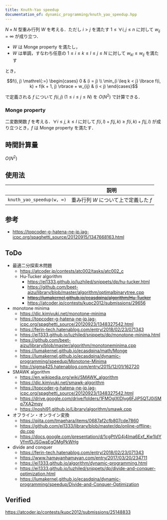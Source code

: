```yaml
---
title: Knuth-Yao speedup
documentation_of: dynamic_programming/knuth_yao_speedup.hpp
---
```


$N \times N$ 型重み行列 $W$ を考える．ただし $i > j$ を満たす $1 \leq \forall i, j \leq n$ に対して $w_{ij} = \infty$ が成り立つ．

- $W$ は Monge property を満たし，
- $W$ は単調，すなわち任意の $1 \leq i \leq k \leq l \leq j \leq N$ に対して $w_{kl} \leq w_{ij}$ を満たす

とき，

$$f(i, j) \mathrel{:=} \begin{cases} 0 & (i = j) \\ \min_{i \leq k < j} \lbrace f(i, k) + f(k + 1, j) \rbrace + w_{ij} & (i < j) \end{cases}$$

で定義される $f$ について $f(i, j) \ (1 \leq i \leq j \leq N)$ を $O(N^2)$ で計算できる．


### Monge property

二変数関数 $f$ を考える．$\forall i \leq j,\ k \leq l$ に対して $f(i, l) + f(j, k) \geq f(i, k) + f(j, l)$ が成り立つとき，$f$ は Monge property を満たす．


## 時間計算量

$O(N^2)$


## 使用法

||説明|
|:--:|:--:|
|`knuth_yao_speedup(w, ∞)`|重み行列 $W$ について上で定義した $f$|


## 参考

- https://topcoder-g-hatena-ne-jp.jag-icpc.org/spaghetti_source/20120915/1347668163.html


## ToDo

- 最適二分探索木問題
  - https://atcoder.jp/contests/atc002/tasks/atc002_c
  - Hu-Tucker algorithm
    - https://ei1333.github.io/luzhiled/snippets/dp/hu-tucker.html
    - https://github.com/beet-aizu/library/blob/master/algorithm/optimalbinarytree.cpp
    - ~~https://lumakernel.github.io/ecasdqina/algorithm/Hu-Tucker~~
    - https://atcoder.jp/contests/kupc2012/submissions/29656
- monotone minima
  - https://dic.kimiyuki.net/monotone-minima
  - https://topcoder-g-hatena-ne-jp.jag-icpc.org/spaghetti_source/20120923/1348327542.html
  - https://ferin-tech.hatenablog.com/entry/2018/02/23/071343
  - https://ei1333.github.io/luzhiled/snippets/dp/monotone-minima.html
  - https://github.com/beet-aizu/library/blob/master/algorithm/monotoneminima.cpp
  - https://lumakernel.github.io/ecasdqina/math/Monge
  - https://lumakernel.github.io/ecasdqina/dynamic-programming/speedup/Monotone-Minima
  - http://sigma425.hatenablog.com/entry/2015/12/01/162720
- SMAWK algorithm
  - https://en.wikipedia.org/wiki/SMAWK_algorithm
  - https://dic.kimiyuki.net/smawk-algorithm
  - https://topcoder-g-hatena-ne-jp.jag-icpc.org/spaghetti_source/20120923/1348327542.html
  - https://drive.google.com/drive/folders/1FMOglXlDlyg6FJiP5QTJ0iSMq7XA2mqy
  - https://noshi91.github.io/Library/algorithm/smawk.cpp
- オフライン・オンライン変換
  - https://qiita.com/tmaehara/items/0687af2cfb807cde7860
  - https://github.com/ei1333/library/blob/master/dp/online-offline-dp.cpp
  - https://docs.google.com/presentation/d/1cgPtVG4j4Ima6Exf_Kw1IdYVfmfDJSGwaEgOMgPkWHg
- divide and conquer
  - https://ferin-tech.hatenablog.com/entry/2018/02/23/071343
  - https://www.hamayanhamayan.com/entry/2017/03/20/234711
  - https://ei1333.github.io/algorithm/dynamic-programming.html
  - https://ei1333.github.io/luzhiled/snippets/dp/divide-and-conquer-optimization.html
  - https://lumakernel.github.io/ecasdqina/dynamic-programming/speedup/Divide-and-Conquer-Optimization


## Verified

https://atcoder.jp/contests/kupc2012/submissions/25148833

